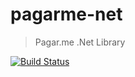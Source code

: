 # pagarme-net
> Pagar.me .Net Library

[![Build Status](https://travis-ci.org/pagarme/pagarme-net.svg?branch=master)](https://travis-ci.org/pagarme/pagarme-net)

